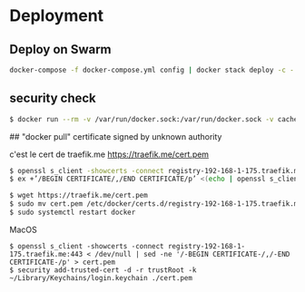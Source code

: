 
# Deployment

## Deploy on Swarm

```bash
docker-compose -f docker-compose.yml config | docker stack deploy -c - tpd
```

## security check

```bash
$ docker run --rm -v /var/run/docker.sock:/var/run/docker.sock -v caches:/root/.cache/ aquasec/trivy &lt;**IMAGE**&gt;
```

## "docker pull" certificate signed by unknown authority

c'est le cert de traefik.me https://traefik.me/cert.pem

```bash
$ openssl s_client -showcerts -connect registry-192-168-1-175.traefik.me:443 < /dev/null | sed -ne '/-BEGIN CERTIFICATE-/,/-END CERTIFICATE-/p' > /etc/docker/certs.d/registry-192-168-1-175.traefik.me/ca.crt
$ ex +’/BEGIN CERTIFICATE/,/END CERTIFICATE/p’ <(echo | openssl s_client -showcerts -connect registry-192-168-1-175.traefik.me:443) -scq > /etc/docker/certs.d/registry-192-168-1-175.traefik.me/docker_registry.crt
```

```bash
$ wget https://traefik.me/cert.pem
$ sudo mv cert.pem /etc/docker/certs.d/registry-192-168-1-175.traefik.me/ca.crt
$ sudo systemctl restart docker
```


MacOS

```
$ openssl s_client -showcerts -connect registry-192-168-1-175.traefik.me:443 < /dev/null | sed -ne '/-BEGIN CERTIFICATE-/,/-END CERTIFICATE-/p' > cert.pem
$ security add-trusted-cert -d -r trustRoot -k ~/Library/Keychains/login.keychain ./cert.pem
```